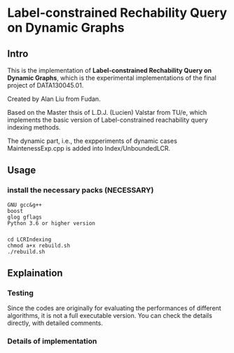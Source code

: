 # Label-constrained Rechability Query on Dynamic Graphs

## Intro

This is the implementation of **Label-constrained Rechability Query on Dynamic Graphs**, which is the experimental implementations of the final project of DATA130045.01.

Created by Alan Liu from Fudan.

Based on the Master thsis of L.D.J. (Lucien) Valstar from TU/e, which implements the basic version of Label-constrained reachability query indexing methods.

The dynamic part, i.e., the expperiments of dynamic cases MaintenessExp.cpp is added into Index/UnboundedLCR.

## Usage

### install the necessary packs (NECESSARY)

```
GNU gcc&g++
boost
glog gflags
Python 3.6 or higher version

```
###
```
cd LCRIndexing
chmod a+x rebuild.sh
./rebuild.sh
```


## Explaination

### Testing
Since the codes are originally for evaluating the performances of different algorithms, it is not a full executable version.
You can check the details directly, with detailed comments.

### Details of implementation
